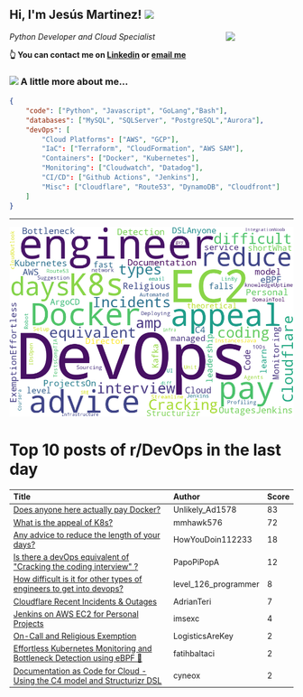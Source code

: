 <!--
**jmartinezl/jmartinezl** is a ✨ _special_ ✨ repository because its `README.md` (this file) appears on your GitHub profile.

Here are some ideas to get you started:

- 🔭 I’m currently working on ...
- 🌱 I’m currently learning ...
- 👯 I’m looking to collaborate on ...
- 🤔 I’m looking for help with ...
- 💬 Ask me about ...
- 📫 How to reach me: ...
- 😄 Pronouns: ...
- ⚡ Fun fact: ...
-->

<h2>Hi, I'm Jesús Martinez! <img src="https://media.giphy.com/media/WUlplcMpOCEmTGBtBW/giphy.gif" width="30"> </h2>
<img align='right' src="https://media.giphy.com/media/NytMLKyiaIh6VH9SPm/giphy.gif" width="120">
<p><em>Python Developer and Cloud Specialist
</em></p>

**👆 You can contact me on [Linkedin](https://www.linkedin.com/in/jes%C3%BAs-martinez-2b7b10104/) or [email me](mailto:jesus.mtz.lorenzo@gmail.com)**

### <img src="https://media.giphy.com/media/VgCDAzcKvsR6OM0uWg/giphy.gif" width="50"> A little more about me...  

```json
{
    "code": ["Python", "Javascript", "GoLang","Bash"],
    "databases": ["MySQL", "SQLServer", "PostgreSQL","Aurora"],
    "devOps": [
        "Cloud Platforms": ["AWS", "GCP"],
        "IaC": ["Terraform", "CloudFormation", "AWS SAM"],
        "Containers": ["Docker", "Kubernetes"],
        "Monitoring": ["Cloudwatch", "Datadog"],
        "CI/CD": ["Github Actions", "Jenkins"],
        "Misc": ["Cloudflare", "Route53", "DynamoDB", "Cloudfront"]
    ]
}
```
---

![Wordcloud](./cloud.png)

# Top 10 posts of r/DevOps in the last day

| Title | Author | Score |
|:---|:---|:---|
| [Does anyone here actually pay Docker?](https://www.reddit.com/r/devops/comments/17myzl5/does_anyone_here_actually_pay_docker/) | Unlikely_Ad1578 | 83 |
| [What is the appeal of K8s?](https://www.reddit.com/r/devops/comments/17n96ck/what_is_the_appeal_of_k8s/) | mmhawk576 | 72 |
| [Any advice to reduce the length of your days?](https://www.reddit.com/r/devops/comments/17n385m/any_advice_to_reduce_the_length_of_your_days/) | HowYouDoin112233 | 18 |
| [Is there a devOps equivalent of "Cracking the coding interview" ?](https://www.reddit.com/r/devops/comments/17n7fw8/is_there_a_devops_equivalent_of_cracking_the/) | PapoPiPopA | 12 |
| [How difficult is it for other types of engineers to get into devops?](https://www.reddit.com/r/devops/comments/17mtua5/how_difficult_is_it_for_other_types_of_engineers/) | level_126_programmer | 8 |
| [Cloudflare Recent Incidents &amp; Outages](https://www.reddit.com/r/devops/comments/17nhgvy/cloudflare_recent_incidents_outages/) | AdrianTeri | 7 |
| [Jenkins on AWS EC2 for Personal Projects](https://www.reddit.com/r/devops/comments/17n566w/jenkins_on_aws_ec2_for_personal_projects/) | imsexc | 4 |
| [On-Call and Religious Exemption](https://www.reddit.com/r/devops/comments/17n6dln/oncall_and_religious_exemption/) | LogisticsAreKey | 2 |
| [Effortless Kubernetes Monitoring and Bottleneck Detection using eBPF 🐝](https://www.reddit.com/r/devops/comments/17mw9ru/effortless_kubernetes_monitoring_and_bottleneck/) | fatihbaltaci | 2 |
| [Documentation as Code for Cloud - Using the C4 model and Structurizr DSL](https://www.reddit.com/r/devops/comments/17mthuq/documentation_as_code_for_cloud_using_the_c4/) | cyneox | 2 |
